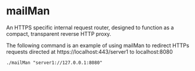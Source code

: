 # mailMan
An HTTPS specific internal request router, designed to function as a compact, transparent reverse HTTP proxy.

The following command is an example of using mailMan to redirect HTTPs requests directed at https://localhost:443/server1 to localhost:8080
```
./mailMan "server1://127.0.0.1:8080"
```
